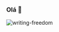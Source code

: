 ### Olá 🤍
![writing-freedom](https://user-images.githubusercontent.com/127758625/236854879-81c53306-5973-40d7-a74a-4db91825ef93.gif)


